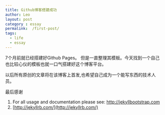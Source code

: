 ```yaml
---
title: Github博客搭建成功
author: Leo
layout: post
category : essay
permalink:  /first-post/
tags: 
  - life
  - essay
---
```


7个月前就已经搭建好Github Pages。
但是一直整理其模板。今天找到一个自己也比较心仪的模板也就一口气搭建好这个博客平台。

以后所有原创的文章将在该博客上首发,也希望自己成为一个能写东西的技术人员。


最后感谢
 1. For all usage and documentation please see: <http://jekyllbootstrap.com>
 2. [http://jekyllrb.com/](http://jekyllrb.com/)


  [1]: https://github.com/jolestar

